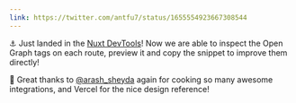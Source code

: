 ```yaml
---
link: https://twitter.com/antfu7/status/1655554923667308544
---
```


⚓️ Just landed in the [<span i-logos-nuxt-icon /> Nuxt DevTools](https://github.com/nuxt/devtools)! Now we are able to inspect the Open Graph tags on each route, preview it and copy the snippet to improve them directly!

💚 Great thanks to [@arash_sheyda](https://twitter.com/arash_sheyda) again for cooking so many awesome integrations, and Vercel for the nice design reference!
